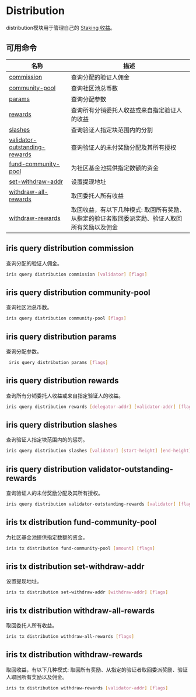 # Distribution

distribution模块用于管理自己的 [Staking 收益](../concepts/general-concepts.md#staking-收益)。

## 可用命令

| 名称                                                                                    | 描述                                                                                           |
| --------------------------------------------------------------------------------------- | ---------------------------------------------------------------------------------------------- |
| [commission](#iris-query-distribution-commission)                                       | 查询分配的验证人佣金                                                                           |
| [community-pool](#iris-query-distribution-community-pool)                               | 查询社区池总币数                                                                               |
| [params](#iris-query-distribution-params)                                               | 查询分配参数                                                                                   |
| [rewards](#iris-query-distribution-rewards)                                             | 查询所有分销委托人收益或来自指定验证人的收益                                                   |
| [slashes](#iris-query-distribution-slashes)                                             | 查询验证人指定块范围内的分割                                                                   |
| [validator-outstanding-rewards](#iris-query-distribution-validator-outstanding-rewards) | 查询验证人的未付奖励分配及其所有授权                                                           |
| [fund-community-pool](#iris-tx-distribution-fund-community-pool)                        | 为社区基金池提供指定数额的资金                                                                 |
| [set-withdraw-addr](#iris-tx-distribution-set-withdraw-addr)                            | 设置提现地址                                                                                   |
| [withdraw-all-rewards](#iris-tx-distribution-withdraw-all-rewards)                      | 取回委托人所有收益                                                                             |
| [withdraw-rewards](#iris-tx-distribution-withdraw-rewards)                              | 取回收益，有以下几种模式: 取回所有奖励、从指定的验证者取回委派奖励、验证人取回所有奖励以及佣金 |

## iris query distribution commission

查询分配的验证人佣金。

```bash
iris query distribution commission [validator] [flags]
```

## iris query distribution community-pool

查询社区池总币数。

```bash
iris query distribution community-pool [flags]
```

## iris query distribution params

查询分配参数。

```bash
 iris query distribution params [flags]
```

## iris query distribution rewards

查询所有分销委托人收益或来自指定验证人的收益。

```bash
iris query distribution rewards [delegator-addr] [validator-addr] [flags]
```

## iris query distribution slashes

查询验证人指定块范围内的的惩罚。

```bash
iris query distribution slashes [validator] [start-height] [end-height] [flags]
```

## iris query distribution validator-outstanding-rewards

查询验证人的未付奖励分配及其所有授权。

```bash
iris query distribution validator-outstanding-rewards [validator] [flags]
```

## iris tx distribution fund-community-pool

为社区基金池提供指定数额的资金。

```bash
iris tx distribution fund-community-pool [amount] [flags]
```

## iris tx distribution set-withdraw-addr

设置提现地址。

```bash
iris tx distribution set-withdraw-addr [withdraw-addr] [flags]
```

## iris tx distribution withdraw-all-rewards

取回委托人所有收益。

```bash
iris tx distribution withdraw-all-rewards [flags]
```

## iris tx distribution withdraw-rewards

取回收益，有以下几种模式: 取回所有奖励、从指定的验证者取回委派奖励、验证人取回所有奖励以及佣金。

```bash
iris tx distribution withdraw-rewards [validator-addr] [flags]
```

